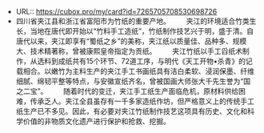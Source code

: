 - URL:: https://cubox.pro/my/card?id=7265705708530698726
- 四川省夹江县和浙江省富阳市为竹纸的重要产地。
  　　夹江的环境适合竹类生长，当地在唐代即开始以“竹料手工造纸”，竹纸制作技艺兴于明，盛于清。自唐代以来，夹江即享有“蜀纸之乡”的美称，夹江纸以质量佳、品种多、规模大、技术精著称，曾被康熙皇帝指定为贡纸。
  　　夹江竹纸以手工舀纸术制作，从选料到成纸共有15个环节、72道工序，与明代《天工开物•杀青》的记载相合。以嫩竹为主料生产的夹江手工书画纸具有洁白柔软、浸润保墨、纤维细腻、绵韧平整等特点，与安徽宣纸齐名，曾被国画大师张大千先生誉为“国之二宝”。
  　　随着时代的变迁，夹江手工纸生产面临危机，原材料供给困难，传承乏人。夹江全县虽存有一千多家造纸作坊，但严格意义上的传统手工纸生产已不多见。因此，有必要对夹江竹纸制作技艺这项具有历史、文化和科学价值的非物质文化遗产进行保护和抢救、挖掘。
